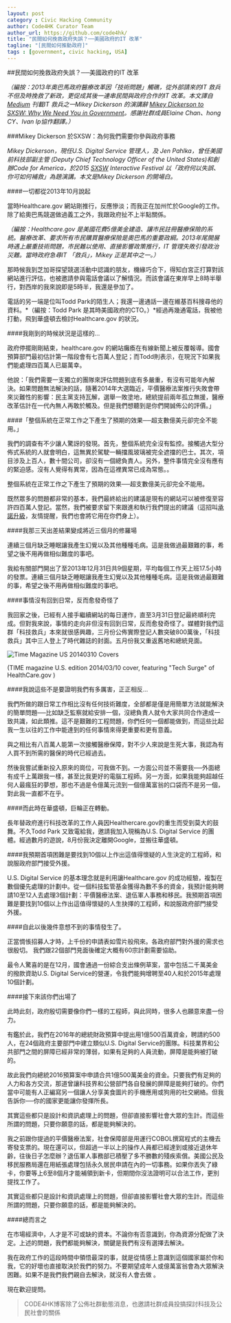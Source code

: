 ```yaml
---
layout: post
category : Civic Hacking Community
author: Code4HK Curator Team
author_url: https://github.com/code4hk/
title: "民間如何挽救政府失誤？──美國政府的IT 改革"
tagline: "[民間如何推動政府]"
tags : [government, civic hacking, USA]
---
```


##民間如何挽救政府失誤？──美國政府的IT 改革

*（編按：2013年奧巴馬政府醫療改革因「技術問題」觸礁，從外部請來的IT 救兵不但及時挽救了新政，更促成其後一連串民間與政府合作的IT 改革。本文譯自[Medium](http://medium.com) 刊載IT 救兵之一Mikey Dickerson 的演講辭 [Mikey Dickerson to SXSW: Why We Need You in Government](https://medium.com/@USDigitalService/mikey-dickerson-to-sxsw-why-we-need-you-in-government-f31dab3263a0)。感謝社群成員Elaine Chan、hong CY、Ivan Ip協作翻譯。）*

###Mikey Dickerson 於SXSW：為何我們需要你參與政府事務

*Mikey Dickerson，現任U.S. Digital Service 管理人，及 Jen Pahlka，曾任美國前科技部副主管 (Deputy Chief Technology Officer of the United States)和創辦Code for America，於2015 [SXSW](http://sxsw.com/about) Interactive Festival 以「政府何以失誤、你可如何補救」為題演講。本文是Mikey Dickerson 的開場白。*

####一切都從2013年10月說起

當時Healthcare.gov 網站剛推行，反應慘淡；而我正在加州忙於Google的工作。除了給奧巴馬競選做過義工之外，我跟政府扯不上半點關係。

*（編按：Healthcare.gov 是美國花費5億美金建造、讓市民註冊醫療保險的系統。醫療改革、要求所有市民購買醫療保險是奧巴馬的重要政綱。2013年尾開展時遇上嚴重技術問題，市民難以使用、直接影響政策推行，IT 管理失敗引發政治災難。當時政府急尋IT 「救兵」，Mikey 正是其中之一。）*

那時候我到芝加哥探望競選活動中認識的朋友，機緣巧合下，得知白宮正打算對該網站進行評估，也被邀請參與電話會議以了解情況。而該會議在東岸早上8時半舉行，對西岸的我來說即是5時半，我還是參加了。

電話的另一端是位叫Todd Park的陌生人；我還一邊通話一邊在維基百科搜尋他的資料。*（編按：Todd Park 是其時美國政府的CTO。）*經過再幾通電話，我被他打動，飛到華盛頓去檢討Healthcare.gov 的狀況。

####我剛到的時候狀況是這樣的...

政府停擺剛剛結束，healthcare.gov 的網站癱瘓在有線新聞上被反覆報導。國會預算部門最初估計第一階段會有七百萬人登記；而Todd則表示，在現況下如果我們能處理四百萬人已屬萬幸。

他說：「我們需要一支獨立的團隊來評估問題到底有多嚴重，有沒有可能年內解決。如果問題無法解決的話，隨著2014年大選臨近，平價醫療法案推行失敗會帶來災難性的影響：民主黨支持瓦解，選舉一敗塗地，總統提前兩年孤立無援，醫療改革估計在一代內無人再敢於觸及。但是我們想聽到是你們開誠佈公的評價。」

####「整個系統在正常工作之下產生了預期的效果──超支數億美元卻完全不能用。」

我們的調查有不少讓人驚訝的發現。首先，整個系統完全沒有監控。接觸過大型分佈式系統的人就會明白，這無異於駕駛一輛擋風玻璃被完全遮擋的巴士。其次，項目涉及上百人，數十間公司，卻沒有一個總負責人。另外，整件事情完全沒有應有的緊迫感。沒有人覺得有異常，因為在這裡異常已成為常態。。

整個系統在正常工作之下產生了預期的效果──超支數億美元卻完全不能用。

既然眾多的問題都非常的基本，我們最終給出的建議是現有的網站可以被修復至容許四百萬人登記。當然，我們被要求留下來跟進和執行我們提出的建議（這招叫[承諾升級](http://en.wikipedia.org/wiki/Escalation_of_commitment )，友情提醒，我們也會將它用在你們身上）。

####我那三天出差結果變成將近三個月的修羅場

連續三個月缺乏睡眠讓我產生幻覺以及其他種種毛病。這是我做過最艱難的事，希望之後不用再做相似難度的事吧。

我給有關部門開出了至2013年12月31日共9個星期，平均每個工作天上班17.5小時的發票。連續三個月缺乏睡眠讓我產生幻覺以及其他種種毛病。這是我做過最艱難的事，希望之後不用再做相似難度的事吧。

####事情沒有回到日常，反而愈發奇怪了

我回家之後，已經有人接手繼續網站的每日運作，直至3月31日登記最終順利完成。但對我來說，事情的走向非但沒有回到日常，反而愈發奇怪了。媒體對我們這群「科技救兵」本來就很感興趣，三月份公佈實際登記人數突破800萬後，「科技救兵」其中三人登上了時代雜誌的封面。五月份我又重返舊地和總統見面。

![Time Magazine US 20140310 Covers](http://img.timeinc.net/time/magazine/archive/covers/2014/1101140310_600.jpg)

(TIME magazine U.S. edition 2014/03/10 cover, featuring "Tech Surge" of HealthCare.gov )

####我說這些不是要證明我們有多厲害，正正相反...

我們所做的跟日常工作相比沒有任何技術難度，全部都是僅是用簡單方法就能解決的簡單問題──比如缺乏監察就給安排一個，沒總負責人就令大家共同合作達成一致共識，如此類推。這不是艱難的工程問題，你們任何一個都能做到，而這些比起我一生以往的工作中能達到的任何事情來得更重要和更有意義。

與之相比有八百萬人能第一次接觸醫療保障，對不少人來說是生死大事，我認為有人買不到所需的醫保的時代已經過去。

然後我嘗試重新投入原來的崗位，可我做不到。一方面公司並不需要我──外面總有成千上萬跟我一樣，甚至比我更好的電腦工程師。另一方面，如果我能夠超越任何人最瘋狂的夢想，那也不過是令億萬元流到一個億萬富翁的口袋而不是另一個，對此我一直都不在乎。

####而此時在華盛頓，巨輪正在轉動。

長年替政府進行科技改革的工作人員因Healthercare.gov的重生而受到莫大的鼓舞。不久Todd Park 又致電給我，邀請我加入現稱為U.S. Digital Service 的團體。經過數月的遊說，8月份我決定離開Google，並搬往華盛頓。

####我預期首項困難是要找到10個以上作出這值得懷疑的人生決定的工程師，和說服政府部門接受外援。

U.S. Digital Service 的基本理念就是利用讓Healthcare.gov 的成功經驗，複製在數個優先處理的計劃中。從一個科技監管基金獲得為數不多的資金，我預計能夠聘請10至12人去處理3個計劃：平價醫療法案、退伍軍人事務和移民。我預期首項困難是要找到10個以上作出這值得懷疑的人生抉擇的工程師，和說服政府部門接受外援。

####自此以後幾件意想不到的事情發生了。

正當惆悵招募人才時，上千份的申請表如雪片般飛來。各政府部門對外援的需求也很殷切。 我們跟22個部門見面後確定大概有60宗計劃需要協助。

最令人驚喜的是在12月，國會通過一份綜合支出條例草案，當中包括二千萬美金的撥款資助U.S. Digital Service的營運，令我們能夠增聘至40人和於2015年處理10個計劃。

####接下來該你們出場了

此時此刻，政府殷切需要像你們一樣的工程師，與此同時，很多人也願意來盡一份力。

有鑑於此，我們在2016年的總統財政預算中提出用1億500百萬資金，聘請約500人，在24個政府主要部門中建立類似U.S. Digital Service的團隊。科技業界和公共部門之間的屏障已經非常的薄弱，如果有足夠的人員流動，屏障是能夠被打破的。

故此我們向總統2016預算案中申請合共1億500萬美金的資金。只要我們有足夠的人力和各方交流，那道曾讓科技界和公營部門各自發展的屏障是能夠打破的。你們當中可能有人正編寫另一個讓人分享美食圖片的手機應用或狗用的社交網絡。但我告訴你──你的國家更能讓你發揮所長。

其實這些都只是設計和資訊處理上的問題，但卻直接影響社會大眾的生計。而這些所謂的問題，只要你願意的話，都是能夠解決的。

我之前跟你提過的平價醫療法案，社會保障部是用運行COBOL撰寫程式的主機去寄發支票的。現在還可以，但超過一半以上的操作人員都已經達到或接近退休年齡，往後日子怎麼辦？退伍軍人事務部已積壓了多不勝數的殘疾索償。美國公民及移民服務局還在用紙張處理包括永久居民申請在內的一切事務。如果你丟失了綠卡，你要等上6至8個月才能補領到新卡，但期間你沒法證明可以合法工作，更別提找工作了。

其實這些都只是設計和資訊處理上的問題，但卻直接影響社會大眾的生計。而這些所謂的問題，只要你願意的話，都是能夠解決的。

####總而言之

在市場經濟中，人才是不可或缺的資本。不論你有否意識到，你為資源分配做了決定。上述的問題，我們都能夠解決，關鍵是我們有沒有選擇去解決。

我在政府工作的這段時間中領悟最深的事，就是從情感上意識到這個國家屬於你和我，它的好壞也直接取決於我們的努力。不要期望成年人或億萬富翁會為大眾解決困難。如果不是我們我們親自去解決，就沒有人會去做 。

現在歡迎提問。

>CODE4HK博客除了公佈社群動態消息，也邀請社群成員投搞探討科技及公民社會的關係
